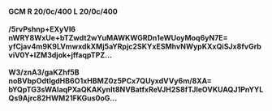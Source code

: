 #### GCM R 20/0c/400 L 20/0c/400
**/5rvPshnp+EXyVI6**<br/>**nWRY8WxUe+bTZwdt2wYuMAWKWGRDn1eWUoyMoq6yN7E=**<br/>**yfCjav4m9K9LVmwxdkXMj5aYRpjc2SKYxESMhvNWypKXxQiSJx8fvGrbviV0Y+lZM3djok+jffaqpTPZ...**<br/><br/>
**W3/znA3/gaKZhf5B**<br/>**noBVbpOdtlgdHB6O1xHBMZ0z5PCx7QUyxdVVy6m/8XA=**<br/>**bYQpTG3sWAIaqPXaQKAKynIt8NVBatfxReVJH2S8fTJleOVKUAQJ1PnYYLQs9Ajrc82HWM21FKGus0oG...**